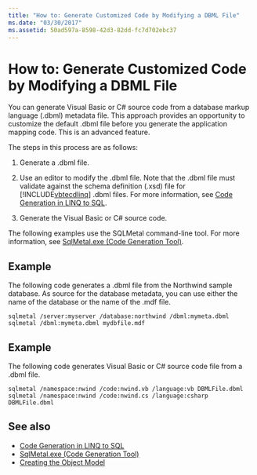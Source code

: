 ```yaml
---
title: "How to: Generate Customized Code by Modifying a DBML File"
ms.date: "03/30/2017"
ms.assetid: 50ad597a-8598-42d3-82dd-fc7d702ebc37
---
```

# How to: Generate Customized Code by Modifying a DBML File
You can generate Visual Basic or C# source code from a database markup language (.dbml) metadata file. This approach provides an opportunity to customize the default .dbml file before you generate the application mapping code. This is an advanced feature.  
  
 The steps in this process are as follows:  
  
1.  Generate a .dbml file.  
  
2.  Use an editor to modify the .dbml file. Note that the .dbml file must validate against the schema definition (.xsd) file for [!INCLUDE[vbtecdlinq](../../../../../../includes/vbtecdlinq-md.md)] .dbml files. For more information, see [Code Generation in LINQ to SQL](../../../../../../docs/framework/data/adonet/sql/linq/code-generation-in-linq-to-sql.md).  
  
3.  Generate the Visual Basic or C# source code.  
  
 The following examples use the SQLMetal command-line tool. For more information, see [SqlMetal.exe (Code Generation Tool)](../../../../../../docs/framework/tools/sqlmetal-exe-code-generation-tool.md).  
  
## Example  
 The following code generates a .dbml file from the Northwind sample database. As source for the database metadata, you can use either the name of the database or the name of the .mdf file.  
  
```  
sqlmetal /server:myserver /database:northwind /dbml:mymeta.dbml  
sqlmetal /dbml:mymeta.dbml mydbfile.mdf  
```  
  
## Example  
 The following code generates Visual Basic or C# source code file from a .dbml file.  
  
```  
sqlmetal /namespace:nwind /code:nwind.vb /language:vb DBMLFile.dbml  
sqlmetal /namespace:nwind /code:nwind.cs /language:csharp DBMLFile.dbml  
```  
  
## See also
- [Code Generation in LINQ to SQL](../../../../../../docs/framework/data/adonet/sql/linq/code-generation-in-linq-to-sql.md)
- [SqlMetal.exe (Code Generation Tool)](../../../../../../docs/framework/tools/sqlmetal-exe-code-generation-tool.md)
- [Creating the Object Model](../../../../../../docs/framework/data/adonet/sql/linq/creating-the-object-model.md)

